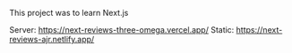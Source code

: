 This project was to learn Next.js

Server: https://next-reviews-three-omega.vercel.app/
Static: https://next-reviews-ajr.netlify.app/